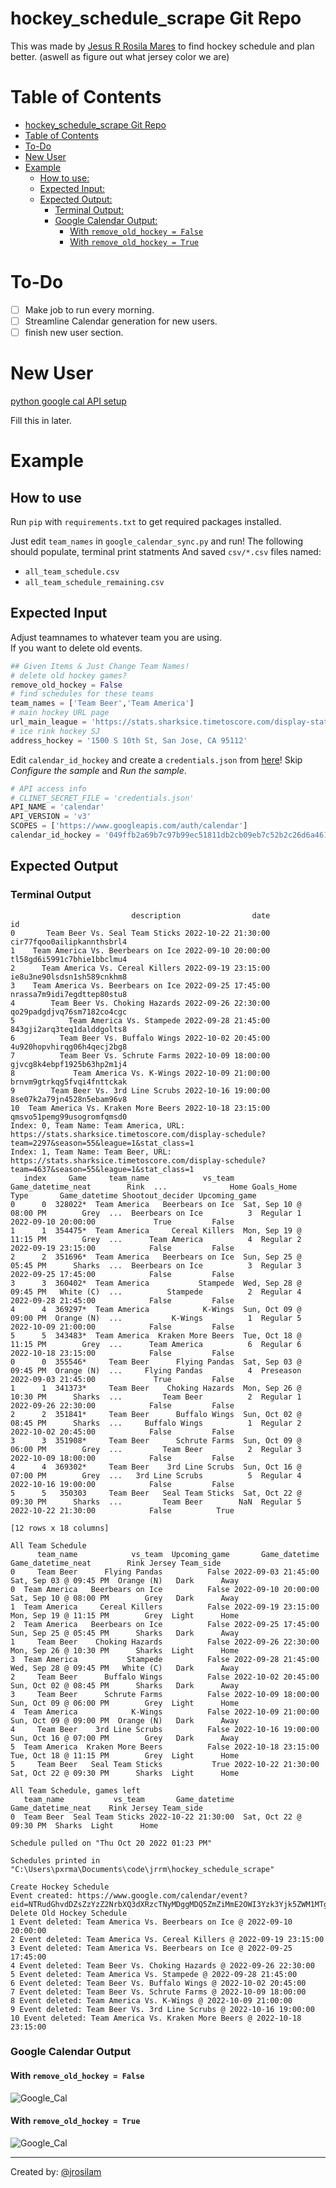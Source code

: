 # hockey_schedule_scrape Git Repo

This was made by [Jesus R Rosila Mares](https://github.com/jrosilam) to find hockey schedule and plan better.
(aswell as figure out what jersey color we are)

# Table of Contents

- [hockey_schedule_scrape Git Repo](#hockey-schedule-scrape-git-repo)
- [Table of Contents](#table-of-contents)
- [To-Do](#to-do)
- [New User](#new-user)
- [Example](#example)
  - [How to use:](#how-to-use-)
  - [Expected Input:](#expected-input-)
  - [Expected Output:](#expected-output-)
    - [Terminal Output:](#terminal-output-)
    - [Google Calendar Output:](#google-calendar-output-)
      - [With `remove_old_hockey = False`](#with--remove-old-hockey---false-)
      - [With `remove_old_hockey = True`](#with--remove-old-hockey---true-)

# To-Do

- [ ] Make job to run every morning.
- [ ] Streamline Calendar generation for new users.
- [ ] finish new user section.

# New User

[python google cal API setup](https://developers.google.com/calendar/api/quickstart/python)

Fill this in later.

# Example

## How to use

Run `pip` with `requirements.txt` to get required packages installed.

Just edit `team_names` in `google_calendar_sync.py` and run!
The following should populate, terminal print statments
And saved `csv/*.csv` files named:

- `all_team_schedule.csv`
- `all_team_schedule_remaining.csv`

## Expected Input

Adjust teamnames to whatever team you are using.  
If you want to delete old events.

```py
## Given Items & Just Change Team Names!
# delete old hockey games?
remove_old_hockey = False
# find schedules for these teams
team_names = ['Team Beer','Team America']
# main hockey URL page
url_main_league = 'https://stats.sharksice.timetoscore.com/display-stats.php?league=1'
# ice rink hockey SJ
address_hockey = '1500 S 10th St, San Jose, CA 95112'
```

Edit `calendar_id_hockey` and create a `credentials.json` from [here](https://developers.google.com/calendar/api/quickstart/python)!
Skip *Configure the sample* and *Run the sample*.

```py
# API access info
# CLINET_SECRET_FILE = 'credentials.json'
API_NAME = 'calendar'
API_VERSION = 'v3'
SCOPES = ['https://www.googleapis.com/auth/calendar']
calendar_id_hockey = '049ffb2a69b7c97b99ec51811db2cb09eb7c52b2c26d6a461de37da6f3f3438a@group.calendar.google.com'
```

## Expected Output

### Terminal Output

```terminal
                           description                date                          id
0       Team Beer Vs. Seal Team Sticks 2022-10-22 21:30:00  cir77fqoo0ailipkannthsbrl4
1    Team America Vs. Beerbears on Ice 2022-09-10 20:00:00  tl58gd6i5991c7bhie1bbclmu4
2      Team America Vs. Cereal Killers 2022-09-19 23:15:00  ie8u3ne90lsdsn1sh589cnkhm8
3    Team America Vs. Beerbears on Ice 2022-09-25 17:45:00  nrassa7m9idi7egdttep80stu8
4        Team Beer Vs. Choking Hazards 2022-09-26 22:30:00  qo29padgdjvq76sm7182co4cgc
5            Team America Vs. Stampede 2022-09-28 21:45:00  843gji2arq3teq1dalddgolts8
6          Team Beer Vs. Buffalo Wings 2022-10-02 20:45:00  4u920hopvhirqg06h4qecj2bg8
7          Team Beer Vs. Schrute Farms 2022-10-09 18:00:00  gjvcg8k4ebpf1925b63hp2m1j4
8             Team America Vs. K-Wings 2022-10-09 21:00:00  brnvm9gtrkqg5fvqi4fnttckak
9        Team Beer Vs. 3rd Line Scrubs 2022-10-16 19:00:00  8se07k2a79jn4528n5ebam96v8
10  Team America Vs. Kraken More Beers 2022-10-18 23:15:00  qmsvo51pemg99usogromfqmsd0
Index: 0, Team Name: Team America, URL: https://stats.sharksice.timetoscore.com/display-schedule?team=2297&season=55&league=1&stat_class=1
Index: 1, Team Name: Team Beer, URL: https://stats.sharksice.timetoscore.com/display-schedule?team=4637&season=55&league=1&stat_class=1
   index     Game     team_name            vs_team      Game_datetime_neat        Rink  ...              Home Goals_Home       Type       Game_datetime Shootout_decider Upcoming_game
0      0  328022*  Team America   Beerbears on Ice  Sat, Sep 10 @ 08:00 PM        Grey  ...  Beerbears on Ice          3  Regular 1 2022-09-10 20:00:00             True         False  
1      1  354475*  Team America     Cereal Killers  Mon, Sep 19 @ 11:15 PM        Grey  ...      Team America          4  Regular 2 2022-09-19 23:15:00            False         False  
2      2  351696*  Team America   Beerbears on Ice  Sun, Sep 25 @ 05:45 PM      Sharks  ...  Beerbears on Ice          3  Regular 3 2022-09-25 17:45:00            False         False  
3      3  360402*  Team America           Stampede  Wed, Sep 28 @ 09:45 PM   White (C)  ...          Stampede          2  Regular 4 2022-09-28 21:45:00            False         False  
4      4  369297*  Team America            K-Wings  Sun, Oct 09 @ 09:00 PM  Orange (N)  ...           K-Wings          1  Regular 5 2022-10-09 21:00:00            False         False  
5      5  343483*  Team America  Kraken More Beers  Tue, Oct 18 @ 11:15 PM        Grey  ...      Team America          6  Regular 6 2022-10-18 23:15:00            False         False  
0      0  355546*     Team Beer      Flying Pandas  Sat, Sep 03 @ 09:45 PM  Orange (N)  ...     Flying Pandas          4  Preseason 2022-09-03 21:45:00             True         False  
1      1  341373*     Team Beer    Choking Hazards  Mon, Sep 26 @ 10:30 PM      Sharks  ...         Team Beer          2  Regular 1 2022-09-26 22:30:00            False         False  
2      2  351841*     Team Beer      Buffalo Wings  Sun, Oct 02 @ 08:45 PM      Sharks  ...     Buffalo Wings          1  Regular 2 2022-10-02 20:45:00            False         False  
3      3  351908*     Team Beer      Schrute Farms  Sun, Oct 09 @ 06:00 PM        Grey  ...         Team Beer          2  Regular 3 2022-10-09 18:00:00            False         False  
4      4  369302*     Team Beer    3rd Line Scrubs  Sun, Oct 16 @ 07:00 PM        Grey  ...   3rd Line Scrubs          5  Regular 4 2022-10-16 19:00:00            False         False  
5      5   350303     Team Beer   Seal Team Sticks  Sat, Oct 22 @ 09:30 PM      Sharks  ...         Team Beer        NaN  Regular 5 2022-10-22 21:30:00            False          True  

[12 rows x 18 columns]

All Team Schedule
      team_name            vs_team  Upcoming_game       Game_datetime      Game_datetime_neat        Rink Jersey Team_side
0     Team Beer      Flying Pandas          False 2022-09-03 21:45:00  Sat, Sep 03 @ 09:45 PM  Orange (N)   Dark      Away
0  Team America   Beerbears on Ice          False 2022-09-10 20:00:00  Sat, Sep 10 @ 08:00 PM        Grey   Dark      Away
1  Team America     Cereal Killers          False 2022-09-19 23:15:00  Mon, Sep 19 @ 11:15 PM        Grey  Light      Home
2  Team America   Beerbears on Ice          False 2022-09-25 17:45:00  Sun, Sep 25 @ 05:45 PM      Sharks   Dark      Away
1     Team Beer    Choking Hazards          False 2022-09-26 22:30:00  Mon, Sep 26 @ 10:30 PM      Sharks  Light      Home
3  Team America           Stampede          False 2022-09-28 21:45:00  Wed, Sep 28 @ 09:45 PM   White (C)   Dark      Away
2     Team Beer      Buffalo Wings          False 2022-10-02 20:45:00  Sun, Oct 02 @ 08:45 PM      Sharks   Dark      Away
3     Team Beer      Schrute Farms          False 2022-10-09 18:00:00  Sun, Oct 09 @ 06:00 PM        Grey  Light      Home
4  Team America            K-Wings          False 2022-10-09 21:00:00  Sun, Oct 09 @ 09:00 PM  Orange (N)   Dark      Away
4     Team Beer    3rd Line Scrubs          False 2022-10-16 19:00:00  Sun, Oct 16 @ 07:00 PM        Grey   Dark      Away
5  Team America  Kraken More Beers          False 2022-10-18 23:15:00  Tue, Oct 18 @ 11:15 PM        Grey  Light      Home
5     Team Beer   Seal Team Sticks           True 2022-10-22 21:30:00  Sat, Oct 22 @ 09:30 PM      Sharks  Light      Home

All Team Schedule, games left
   team_name           vs_team       Game_datetime      Game_datetime_neat    Rink Jersey Team_side
0  Team Beer  Seal Team Sticks 2022-10-22 21:30:00  Sat, Oct 22 @ 09:30 PM  Sharks  Light      Home

Schedule pulled on "Thu Oct 20 2022 01:23 PM"

Schedules printed in "C:\Users\pxrma\Documents\code\jrrm\hockey_schedule_scrape"

Create Hockey Schedule
Event created: https://www.google.com/calendar/event?eid=NTRudGhvdDZsZzYzZ2NrbXQ3dXRzcTNyMDggMDQ5ZmZiMmE2OWI3Yzk3Yjk5ZWM1MTgxMWRiMmNiMDllYjdjNTJiMmMyNmQ2YTQ2MWRlMzdkYTZmM2YzNDM4YUBn   
Delete Old Hockey Schedule
1 Event deleted: Team America Vs. Beerbears on Ice @ 2022-09-10 20:00:00
2 Event deleted: Team America Vs. Cereal Killers @ 2022-09-19 23:15:00
3 Event deleted: Team America Vs. Beerbears on Ice @ 2022-09-25 17:45:00
4 Event deleted: Team Beer Vs. Choking Hazards @ 2022-09-26 22:30:00
5 Event deleted: Team America Vs. Stampede @ 2022-09-28 21:45:00
6 Event deleted: Team Beer Vs. Buffalo Wings @ 2022-10-02 20:45:00
7 Event deleted: Team Beer Vs. Schrute Farms @ 2022-10-09 18:00:00
8 Event deleted: Team America Vs. K-Wings @ 2022-10-09 21:00:00
9 Event deleted: Team Beer Vs. 3rd Line Scrubs @ 2022-10-16 19:00:00
10 Event deleted: Team America Vs. Kraken More Beers @ 2022-10-18 23:15:00
```

### Google Calendar Output

#### With `remove_old_hockey = False`

![Google_Cal](/pics/Google_Cal_False.png)

#### With `remove_old_hockey = True`

![Google_Cal](/pics/Google_Cal_True.png)

----
Created by: [@jrosilam](https://github.com/jrosilam)
